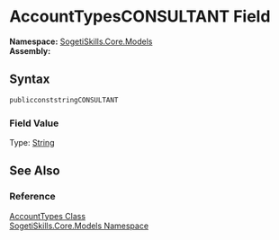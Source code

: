 AccountTypesCONSULTANT Field
============================

**Namespace:** [SogetiSkills.Core.Models][1]  
**Assembly:**

Syntax
------

```csharp
publicconststringCONSULTANT
```

### Field Value
Type: [String][2]

See Also
--------

### Reference
[AccountTypes Class][3]  
[SogetiSkills.Core.Models Namespace][1]  

[1]: ../README.md
[2]: http://msdn.microsoft.com/en-us/library/s1wwdcbf
[3]: README.md